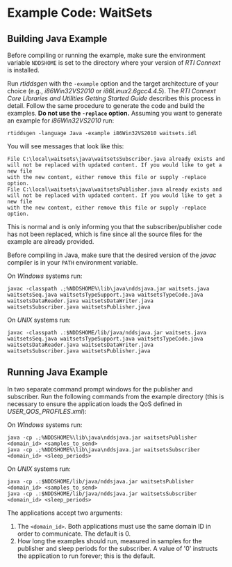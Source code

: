 # Example Code: WaitSets

## Building Java Example
Before compiling or running the example, make sure the environment variable
`NDDSHOME` is set to the directory where your version of *RTI Connext* is
installed.

Run *rtiddsgen* with the `-example` option and the target architecture of your
choice (e.g., *i86Win32VS2010* or *i86Linux2.6gcc4.4.5*). The *RTI Connext Core
Libraries and Utilities Getting Started Guide* describes this process in detail.
Follow the same procedure to generate the code and build the examples. **Do not
use the `-replace` option.** Assuming you want to generate an example for
*i86Win32VS2010* run:
```
rtiddsgen -language Java -example i86Win32VS2010 waitsets.idl
```

You will see messages that look like this:
```
File C:\local\waitsets\java\waitsetsSubscriber.java already exists and
will not be replaced with updated content. If you would like to get a new file
with the new content, either remove this file or supply -replace option.
File C:\local\waitsets\java\waitsetsPublisher.java already exists and
will not be replaced with updated content. If you would like to get a new file
with the new content, either remove this file or supply -replace option.
```

This is normal and is only informing you that the subscriber/publisher code has
not been replaced, which is fine since all the source files for the example are
already provided.

Before compiling in Java, make sure that the desired version of the *javac*
compiler is in your `PATH` environment variable.

On *Windows* systems run:
```
javac -classpath .;%NDDSHOME%\lib\java\nddsjava.jar waitsets.java waitsetsSeq.java waitsetsTypeSupport.java waitsetsTypeCode.java waitsetsDataReader.java waitsetsDataWriter.java waitsetsSubscriber.java waitsetsPublisher.java
```

On *UNIX* systems run:
```
javac -classpath .:$NDDSHOME/lib/java/nddsjava.jar waitsets.java waitsetsSeq.java waitsetsTypeSupport.java waitsetsTypeCode.java waitsetsDataReader.java waitsetsDataWriter.java waitsetsSubscriber.java waitsetsPublisher.java
```

## Running Java Example
In two separate command prompt windows for the publisher and subscriber.
Run the following commands from the example directory (this is necessary to
ensure the application loads the QoS defined in *USER_QOS_PROFILES.xml*):

On *Windows* systems run:
```
java -cp .;%NDDSHOME%\lib\java\nddsjava.jar waitsetsPublisher  <domain_id> <samples_to_send>
java -cp .;%NDDSHOME%\lib\java\nddsjava.jar waitsetsSubscriber <domain_id> <sleep_periods>
```

On *UNIX* systems run:
```
java -cp .:$NDDSHOME/lib/java/nddsjava.jar waitsetsPublisher  <domain_id> <samples_to_send>
java -cp .:$NDDSHOME/lib/java/nddsjava.jar waitsetsSubscriber <domain_id> <sleep_periods>
```

The applications accept two arguments:

1. The `<domain_id>`. Both applications must use the same domain ID in order to
communicate. The default is 0.
2. How long the examples should run, measured in samples for the publisher
and sleep periods for the subscriber. A value of '0' instructs the
application to run forever; this is the default.
